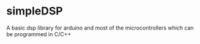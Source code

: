 # simpleDSP
A basic dsp library for arduino and most of the microcontrollers which can be programmed in C/C++
